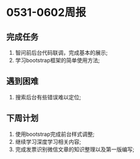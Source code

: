 # 0531-0602周报
## 完成任务
1. 智问前后台代码联调，完成基本的展示;
2. 学习bootstrap框架的简单使用方法;

## 遇到困难
1. 搜索后台有些错误难以定位;

## 下周计划
1. 使用bootstrap完成前台样式调整;
2. 继续学习深度学习相关内容;
3. 完成发票识别微信文章的知识整理以及第一版编写;

